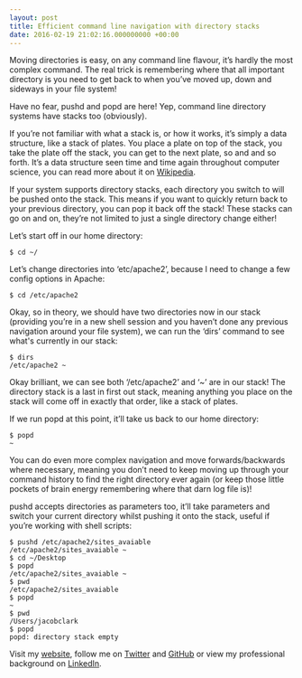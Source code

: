 ```yaml
---
layout: post
title: Efficient command line navigation with directory stacks
date: 2016-02-19 21:02:16.000000000 +00:00
---
```

Moving directories is easy, on any command line flavour, it’s hardly the most complex command. The real trick is remembering where that all important directory is you need to get back to when you’ve moved up, down and sideways in your file system!

Have no fear, pushd and popd are here! Yep, command line directory systems have stacks too (obviously).

If you’re not familiar with what a stack is, or how it works, it’s simply a data structure, like a stack of plates. You place a plate on top of the stack, you take the plate off the stack, you can get to the next plate, so and and so forth. It’s a data structure seen time and time again throughout computer science, you can read more about it on [Wikipedia](https://en.wikipedia.org/wiki/Stack_(abstract_data_type)).

If your system supports directory stacks, each directory you switch to will be pushed onto the stack. This means if you want to quickly return back to your previous directory, you can pop it back off the stack! These stacks can go on and on, they’re not limited to just a single directory change either!

Let’s start off in our home directory:

```shell
$ cd ~/
```

Let’s change directories into ‘etc/apache2’, because I need to change a few config options in Apache:

```shell
$ cd /etc/apache2
```

Okay, so in theory, we should have two directories now in our stack (providing you’re in a new shell session and you haven’t done any previous navigation around your file system), we can run the ‘dirs’ command to see what's currently in our stack:

```shell
$ dirs
/etc/apache2 ~
```

Okay brilliant, we can see both ‘/etc/apache2’ and ‘~’ are in our stack! The directory stack is a last in first out stack, meaning anything you place on the stack will come off in exactly that order, like a stack of plates.

If we run popd at this point, it’ll take us back to our home directory:

```shell
$ popd
~
```

You can do even more complex navigation and move forwards/backwards where necessary, meaning you don’t need to keep moving up through your command history to find the right directory ever again (or keep those little pockets of brain energy remembering where that darn log file is)!

pushd accepts directories as parameters too, it’ll take parameters and switch your current directory whilst pushing it onto the stack, useful if you’re working with shell scripts:

```shell
$ pushd /etc/apache2/sites_avaiable
/etc/apache2/sites_avaiable ~
$ cd ~/Desktop
$ popd
/etc/apache2/sites_avaiable ~
$ pwd
/etc/apache2/sites_avaiable
$ popd
~
$ pwd
/Users/jacobclark
$ popd
popd: directory stack empty
```

Visit my [website](https://www.jacob.uk.com), follow me on [Twitter](https://twitter.com/imjacobclark) and [GitHub](https://github.com/imjacobclark) or view my professional background on [LinkedIn](https://uk.linkedin.com/in/imjacobclark).
